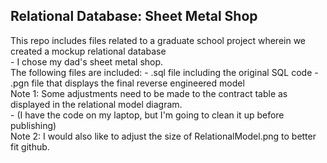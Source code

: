 ## Relational Database: Sheet Metal Shop
<div>
This repo includes files related to a graduate school project wherein we created a mockup relational database 
</div>
<div>
- I chose my dad's sheet metal shop. 
</br>
</div>
The following files are included:
- .sql file including the original SQL code
- .pgn file that displays the final reverse engineered model

<div>
Note 1: Some adjustments need to be made to the contract table as displayed in the relational model diagram.
</div>
<div>
- (I have the code on my laptop, but I'm going to clean it up before publishing)
</br>Note 2: I would also like to adjust the size of RelationalModel.png to better fit github. 
